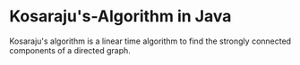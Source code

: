 # Kosaraju's-Algorithm in Java
Kosaraju's algorithm is a linear time algorithm to find the strongly connected components of a directed graph.
